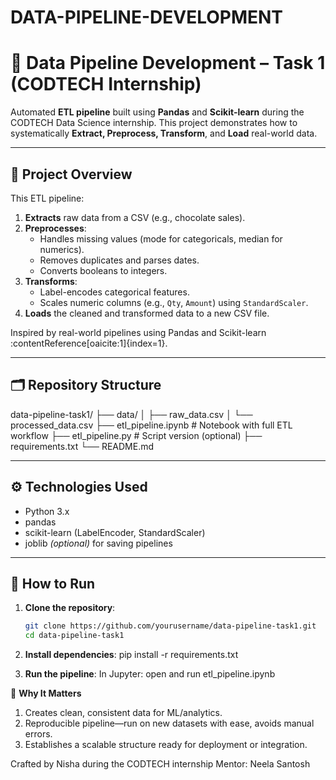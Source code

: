 # DATA-PIPELINE-DEVELOPMENT
# 🔄 Data Pipeline Development – Task 1 (CODTECH Internship)

Automated **ETL pipeline** built using **Pandas** and **Scikit‑learn** during the CODTECH Data Science internship. This project demonstrates how to systematically **Extract, Preprocess, Transform**, and **Load** real-world data.

---

## 📌 Project Overview

This ETL pipeline:
1. **Extracts** raw data from a CSV (e.g., chocolate sales).
2. **Preprocesses**:
   - Handles missing values (mode for categoricals, median for numerics).
   - Removes duplicates and parses dates.
   - Converts booleans to integers.
3. **Transforms**:
   - Label-encodes categorical features.
   - Scales numeric columns (e.g., `Qty`, `Amount`) using `StandardScaler`.
4. **Loads** the cleaned and transformed data to a new CSV file.

Inspired by real-world pipelines using Pandas and Scikit-learn :contentReference[oaicite:1]{index=1}.

---

## 🗂️ Repository Structure
data-pipeline-task1/
├── data/
│ ├── raw_data.csv
│ └── processed_data.csv
├── etl_pipeline.ipynb # Notebook with full ETL workflow
├── etl_pipeline.py # Script version (optional)
├── requirements.txt
└── README.md

---

## ⚙️ Technologies Used

- Python 3.x  
- pandas  
- scikit-learn (LabelEncoder, StandardScaler)  
- joblib *(optional)* for saving pipelines

---

## 🚀 How to Run

1. **Clone the repository**:
   ```bash
   git clone https://github.com/yourusername/data-pipeline-task1.git
   cd data-pipeline-task1

2. **Install dependencies**:
   pip install -r requirements.txt
   
3. **Run the pipeline**:
   In Jupyter: open and run etl_pipeline.ipynb
   

👀 **Why It Matters**

1. Creates clean, consistent data for ML/analytics.
2. Reproducible pipeline—run on new datasets with ease, avoids manual errors.
3. Establishes a scalable structure ready for deployment or integration.


Crafted by Nisha during the CODTECH internship
Mentor: Neela Santosh 
